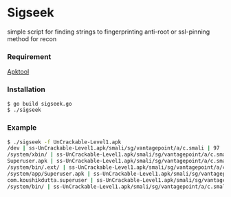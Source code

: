 # Sigseek


simple script for finding strings to fingerprinting anti-root or ssl-pinning method for recon


### Requirement

[Apktool](https://github.com/iBotPeaches/Apktool)

### Installation

```sh
$ go build sigseek.go
$ ./sigseek
```


### Example
```sh
$ ./sigseek -f UnCrackable-Level1.apk
/dev | ss-UnCrackable-Level1.apk/smali/sg/vantagepoint/a/c.smali | 97
/system/xbin/ | ss-UnCrackable-Level1.apk/smali/sg/vantagepoint/a/c.smali | 87
Superuser.apk | ss-UnCrackable-Level1.apk/smali/sg/vantagepoint/a/c.smali | 85
/system/bin/.ext/ | ss-UnCrackable-Level1.apk/smali/sg/vantagepoint/a/c.smali | 91
/system/app/Superuser.apk | ss-UnCrackable-Level1.apk/smali/sg/vantagepoint/a/c.smali | 85
com.koushikdutta.superuser | ss-UnCrackable-Level1.apk/smali/sg/vantagepoint/a/c.smali | 97
/system/bin/ | ss-UnCrackable-Level1.apk/smali/sg/vantagepoint/a/c.smali | 91

```

